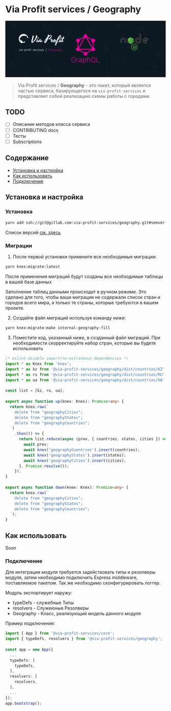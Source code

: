 # Via Profit services / Geography

![via-profit-services-cover](./assets/via-profit-services-cover.png)

> Via Profit services / **Geography** - это пакет, который является частью сервиса, базирующегося на `via-profit-services` и представляет собой реализацию схемы работы с городами.


## TODO

- [ ] Описание методов класса сервиса
- [ ] CONTRIBUTING docs
- [ ] Тесты
- [ ] Subscriptions

## Содержание

- [Установка и настройка](#setup)
- [Как использовать](#how-to-use)
- [Подключение](#integration)


## <a name="setup"></a> Установка и настройка

### Установка

```bash
yarn add ssh://git@gitlab.com:via-profit-services/geography.git#semver:^0.3.2
```

Список версий [см. здесь](https://gitlab.com/via-profit-services/geography/-/tags)

### Миграции

1. После первой установки примените все необходимые миграции:

```bash
yarn knex:migrate:latest
```

После применения миграций будут созданы все необходимые таблицы в вашей базе данных

Заполнение таблиц данными происходит в ручном режиме. Это сделано для того, чтобы ваши миграции не содержали список стран и городов всего мира, а только те страны, которые требуются в вашем проекте.

2. Создайте файл миграций используя команду ниже:

```bash
yarn knex:migrate:make internal-geography-fill
```

3. Поместите код, указанный ниже, в созданный файл миграций. При необходимости скорректируйте набор стран, которые вы будете использовать

```ts
/* eslint-disable import/no-extraneous-dependencies */
import * as Knex from 'knex';
import * as kz from '@via-profit-services/geography/dist/countries/KZ';
import * as ru from '@via-profit-services/geography/dist/countries/RU';
import * as ua from '@via-profit-services/geography/dist/countries/UA';

const list = [kz, ru, ua];

export async function up(knex: Knex): Promise<any> {
  return knex.raw(`
    delete from "geographyCities";
    delete from "geographyStates";
    delete from "geographyCountries";
  `)
    .then(() => {
      return list.reduce(async (prev, { countries, states, cities }) => {
        await prev;
        await knex('geographyCountries').insert(countries);
        await knex('geographyStates').insert(states);
        await knex('geographyCities').insert(cities);
      }, Promise.resolve());
    });
}

export async function down(knex: Knex): Promise<any> {
  return knex.raw(`
    delete from "geographyCities";
    delete from "geographyStates";
    delete from "geographyCountries";
  `);
}

```



## <a name="how-to-use"></a> Как использовать

Soon


### <a name="integration"></a> Подключение

Для интеграции модуля требуется задействовать типы и резолверы модуля, затем необходимо подключить Express middleware, поставляемое пакетом. Так же необходимо сконфигурировать логгер.

Модуль экспортирует наружу:

  - typeDefs - служебные Типы
  - resolvers - Служеюные Резолверы
  - Geography - Класс, реализующий модель данного модуля

Пример подключения:

```ts
import { App } from '@via-profit-services/core';
import { typeDefs, resolvers } from '@via-profit-services/geography';

const app = new App({
  ...
  typeDefs: [
    typeDefs,
  ],
  resolvers: [
    resolvers,
  ],
  ...
});
app.bootstrap();

```

